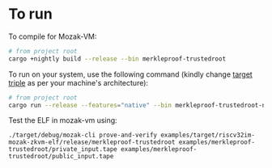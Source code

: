 # To run

To compile for Mozak-VM:

```sh
# from project root
cargo +nightly build --release --bin merkleproof-trustedroot
```

To run on your system, use the following command (kindly change [target triple](https://doc.rust-lang.org/cargo/appendix/glossary.html#target) as per your machine's architecture):

```sh
# from project root
cargo run --release --features="native" --bin merkleproof-trustedroot-native --target aarch64-apple-darwin
```

Test the ELF in mozak-vm using:
```
./target/debug/mozak-cli prove-and-verify examples/target/riscv32im-mozak-zkvm-elf/release/merkleproof-trustedroot examples/merkleproof-trustedroot/private_input.tape examples/merkleproof-trustedroot/public_input.tape
```
